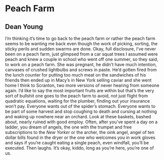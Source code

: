 # Peach Farm
## Dean Young
I’m thinking it’s time to go back
to the peach farm or rather
the peach farm seems to be wanting me back
even though the work of picking, sorting,
the sticky perils and sudden swarms are done.
Okay, full disclosure, I’ve never
been on a peach farm, just glimpsed
from a car squat trees I assumed
were peach and knew a couple in school
who went off one summer, so they said,
to work on a peach farm. She was pregnant,
he didn’t have much intention, canvases
of crushed lightbulbs and screws in paste.
He’d gotten fired from the lunch counter
for putting too much meat
on the sandwiches of his friends
then ended up in Macy’s in New York
selling caviar and she went home
I think to Scranton, two more versions
of never hearing from someone again.
I’d like to say the most important fruits
are within but that’s the very sort of bullshit
one goes to the peach farm to avoid,
not just flight from quadratic equations,
waiting for the plumber,
finding out your insurance won’t pay.
Everyone wants out of the spider’s stomach.
Everyone wants to be part of some harvest
and stop coughing to death and cursing
at nothing and waking up nowhere near
an orchard. Look at these baskets,
bashed about, nearly ruined with good employ.
Often, after you’ve spent a day on a ladder,
you dream of angels, the one with the trumpet
and free subscriptions to the _New Yorker_
or the archer, the oink angel, angel
of ten dollar bills found in the dryer
or the one who welcomes you in work gloves
and says if you’re caught eating a single peach,
even windfall, you’ll be executed.
Then laughs. It’s okay, kiddo,
long as you’re here, you’re one of us.